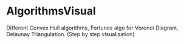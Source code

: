 # AlgorithmsVisual
Different Convex Hull algorithms, Fortunes algo for Voronoi Diagram, Delaunay Triangulation. (Step by step visualisation)
